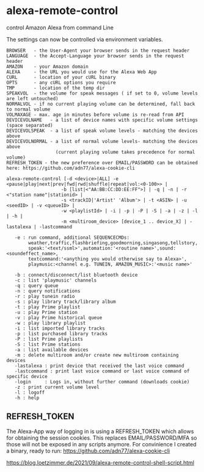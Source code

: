 
# alexa-remote-control
control Amazon Alexa from command Line

The settings can now be controlled via environment variables.
```
BROWSER   - the User-Agent your browser sends in the request header
LANGUAGE  - the Accept-Language your browser sends in the request header
AMAZON    - your Amazon domain
ALEXA     - the URL you would use for the Alexa Web App
CURL      - location of your cURL binary
OPTS      - any cURL options you require
TMP       - location of the temp dir
SPEAKVOL  - the volume for speak messages ( if set to 0, volume levels are left untouched)
NORMALVOL - if no current playing volume can be determined, fall back to normal volume
VOLMAXAGE - max. age in minutes before volume is re-read from API
DEVICEVOLNAME   - a list of device names with specific volume settings (space separated)
DEVICEVOLSPEAK  - a list of speak volume levels - matching the devices above
DEVICEVOLNORMAL - a list of normal volume levels- matching the devices above
                  (current playing volume takes precedence for normal volume)
REFRESH_TOKEN - the new preference over EMAIL/PASSWORD can be obtained here: https://github.com/adn77/alexa-cookie-cli
```

```
alexa-remote-control [-d <device>|ALL] -e <pause|play|next|prev|fwd|rwd|shuffle|repeat|vol:<0-100>> |
                    -b [list|<"AA:BB:CC:DD:EE:FF">] | -q | -n | -r <"station name"|stationid> |
                    -s <trackID|'Artist' 'Album'> | -t <ASIN> | -u <seedID> | -v <queueID> |
                    -w <playlistId> | -i | -p | -P | -S | -a | -z | -l | -h |
                    -m <multiroom_device> [device_1 .. device_X] | -lastalexa | -lastcommand

   -e : run command, additional SEQUENCECMDs:
        weather,traffic,flashbriefing,goodmorning,singasong,tellstory,
        speak:'<text/ssml>',automation:'<routine name>',sound:<soundeffect_name>,
        textcommand:'<anything you would otherwise say to Alexa>',
        playmusic:<channel e.g. TUNEIN, AMAZON_MUSIC>:'<music name>'

   -b : connect/disconnect/list bluetooth device
   -c : list 'playmusic' channels
   -q : query queue
   -n : query notifications
   -r : play tunein radio
   -s : play library track/library album
   -t : play Prime playlist
   -u : play Prime station
   -v : play Prime historical queue
   -w : play library playlist
   -i : list imported library tracks
   -p : list purchased library tracks
   -P : list Prime playlists
   -S : list Prime stations
   -a : list available devices
   -m : delete multiroom and/or create new multiroom containing devices
   -lastalexa : print device that received the last voice command
   -lastcommand : print last voice command or last voice command of specific device
   -login     : Logs in, without further command (downloads cookie)
   -z : print current volume level
   -l : logoff
   -h : help
```

REFRESH_TOKEN
----
The Alexa-App way of logging in is using a REFRESH_TOKEN which allows for obtaining the session cookies. This replaces EMAIL/PASSWORD/MFA so those will not be exposed in any scripts anymore. For convinience I created a binary, ready to run: https://github.com/adn77/alexa-cookie-cli

https://blog.loetzimmer.de/2021/09/alexa-remote-control-shell-script.html
